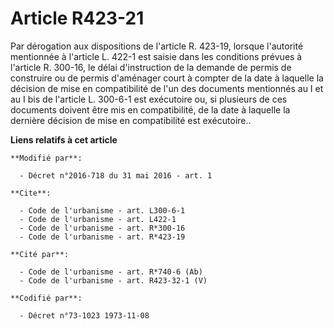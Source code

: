 # Article R423-21

Par dérogation aux dispositions de l'article R. 423-19, lorsque l'autorité mentionnée à l'article L. 422-1 est saisie dans
les conditions prévues à l'article R. 300-16, le délai d'instruction de la demande de permis de construire ou de permis
d'aménager court à compter de la date à laquelle la décision de mise en compatibilité de l'un des documents  mentionnés au I
et au I bis  de l'article L. 300-6-1 est exécutoire ou, si plusieurs de ces documents doivent être mis en compatibilité, de
la date à laquelle la dernière décision de mise en compatibilité est exécutoire..

**Liens relatifs à cet article**

	**Modifié par**:

	  - Décret n°2016-718 du 31 mai 2016 - art. 1

	**Cite**:

	  - Code de l'urbanisme - art. L300-6-1
	  - Code de l'urbanisme - art. L422-1
	  - Code de l'urbanisme - art. R*300-16
	  - Code de l'urbanisme - art. R*423-19

	**Cité par**:

	  - Code de l'urbanisme - art. R*740-6 (Ab)
	  - Code de l'urbanisme - art. R423-32-1 (V)

	**Codifié par**:

	  - Décret n°73-1023 1973-11-08
